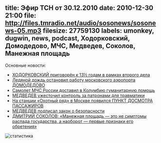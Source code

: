 title: Эфир ТСН от 30.12.2010
date: 2010-12-30 21:00
file: http://files.tmradio.net/audio/sosonews/sosonews-05.mp3
filesize: 27759130
labels: umonkey, dugwin, news, podcast, Ходорковский, Домодедово, МЧС, Медведев, Соколов, Манежная площадь
---
Основные новости:

<ul>
<li><a href="http://echo.msk.ru/news/738203-echo.html">ХОДОРКОВСКИЙ приговорён к 13½ годам в рамках второго дела</a></li>
<li><a href="http://www.rg.ru/2010/12/26/chp-site.html">Ледяной дождь остановил работу московского аэропорта ДОМОДЕДОВО</a></li>
<li><a href="http://www.vesti.ru/doc.html?id=417848&amp;cid=9">Самолет МЧС России доставил в Колумбию гуманитарную помощь</a></li>
<li><a href="http://www.rian.ru/society/20101228/314602965.html">МЕДВЕДЕВ ужесточил контроль за патронами для травматики</a></li>
<li><a href="http://news2.ru/story/287264/">На станции «Охотный ряд» в Москве появился ПУНКТ ДОСМОТРА ПАССАЖИРОВ</a></li>
<li><a href="http://www.interfax.ru/news.asp?id=171325">МЕДВЕДЕВ подписал закон о безопасности</a></li>
<li><a href="http://vz.ru/columns/2010/12/27/457872.html">ДМИТРИЙ СОКОЛОВ: «Манежная площадь — это не симптомы распада государства, а наоборот — первые признаки его обретения»</a></li>
</ul>

![статистика](http://files.tmradio.net/audio/sosonews/sosonews-05.png)

